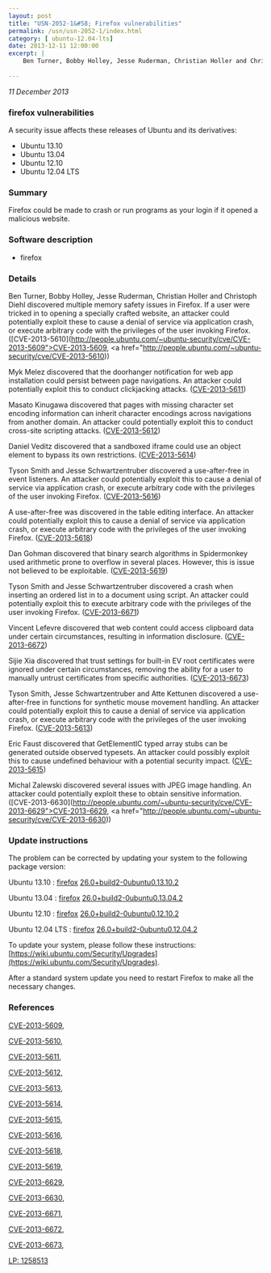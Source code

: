 ```yaml
---
layout: post
title: "USN-2052-1&#58; Firefox vulnerabilities"
permalink: /usn/usn-2052-1/index.html
category: [ ubuntu-12.04-lts]
date: 2013-12-11 12:00:00
excerpt: |
    Ben Turner, Bobby Holley, Jesse Ruderman, Christian Holler and Christoph Diehl discovered multiple memory safety issues in Firefox. If a user were tricked in to opening a specially crafted website, an attacker could potentially exploit these to cause a denial of service via application crash, or execute arbitrary code with the privileges of the user invoking Firefox. ([CVE-2013-5610](http://people.ubuntu.com/~ubuntu-security/cve/CVE-2013-5609">CVE-2013-5609</a>, <a href="http://people.ubuntu.com/~ubuntu-security/cve/CVE-2013-5610))
    
--- 
```

 
 

*11 December 2013*

### firefox vulnerabilities

A security issue affects these releases of Ubuntu and its derivatives:

* Ubuntu 13.10
* Ubuntu 13.04
* Ubuntu 12.10
* Ubuntu 12.04 LTS

### Summary

Firefox could be made to crash or run programs as your login if it opened a malicious website.

### Software description

* firefox 

### Details

Ben Turner, Bobby Holley, Jesse Ruderman, Christian Holler and Christoph Diehl discovered multiple memory safety issues in Firefox. If a user were tricked in to opening a specially crafted website, an attacker could potentially exploit these to cause a denial of service via application crash, or execute arbitrary code with the privileges of the user invoking Firefox. ([CVE-2013-5610](http://people.ubuntu.com/~ubuntu-security/cve/CVE-2013-5609">CVE-2013-5609</a>, <a href="http://people.ubuntu.com/~ubuntu-security/cve/CVE-2013-5610))

Myk Melez discovered that the doorhanger notification for web app installation could persist between page navigations. An attacker could potentially exploit this to conduct clickjacking attacks. ([CVE-2013-5611](http://people.ubuntu.com/~ubuntu-security/cve/CVE-2013-5611))

Masato Kinugawa discovered that pages with missing character set encoding information can inherit character encodings across navigations from another domain. An attacker could potentially exploit this to conduct cross-site scripting attacks. ([CVE-2013-5612](http://people.ubuntu.com/~ubuntu-security/cve/CVE-2013-5612))

Daniel Veditz discovered that a sandboxed iframe could use an object element to bypass its own restrictions. ([CVE-2013-5614](http://people.ubuntu.com/~ubuntu-security/cve/CVE-2013-5614))

Tyson Smith and Jesse Schwartzentruber discovered a use-after-free in event listeners. An attacker could potentially exploit this to cause a denial of service via application crash, or execute arbitrary code with the privileges of the user invoking Firefox. ([CVE-2013-5616](http://people.ubuntu.com/~ubuntu-security/cve/CVE-2013-5616))

A use-after-free was discovered in the table editing interface. An attacker could potentially exploit this to cause a denial of service via application crash, or execute arbitrary code with the privileges of the user invoking Firefox. ([CVE-2013-5618](http://people.ubuntu.com/~ubuntu-security/cve/CVE-2013-5618))

Dan Gohman discovered that binary search algorithms in Spidermonkey used arithmetic prone to overflow in several places. However, this is issue not believed to be exploitable. ([CVE-2013-5619](http://people.ubuntu.com/~ubuntu-security/cve/CVE-2013-5619))

Tyson Smith and Jesse Schwartzentruber discovered a crash when inserting an ordered list in to a document using script. An attacker could potentially exploit this to execute arbitrary code with the privileges of the user invoking Firefox. ([CVE-2013-6671](http://people.ubuntu.com/~ubuntu-security/cve/CVE-2013-6671))

Vincent Lefevre discovered that web content could access clipboard data under certain circumstances, resulting in information disclosure. ([CVE-2013-6672](http://people.ubuntu.com/~ubuntu-security/cve/CVE-2013-6672))

Sijie Xia discovered that trust settings for built-in EV root certificates were ignored under certain circumstances, removing the ability for a user to manually untrust certificates from specific authorities. ([CVE-2013-6673](http://people.ubuntu.com/~ubuntu-security/cve/CVE-2013-6673))

Tyson Smith, Jesse Schwartzentruber and Atte Kettunen discovered a use-after-free in functions for synthetic mouse movement handling. An attacker could potentially exploit this to cause a denial of service via application crash, or execute arbitrary code with the privileges of the user invoking Firefox. ([CVE-2013-5613](http://people.ubuntu.com/~ubuntu-security/cve/CVE-2013-5613))

Eric Faust discovered that GetElementIC typed array stubs can be generated outside observed typesets. An attacker could possibly exploit this to cause undefined behaviour with a potential security impact. ([CVE-2013-5615](http://people.ubuntu.com/~ubuntu-security/cve/CVE-2013-5615))

Michal Zalewski discovered several issues with JPEG image handling. An attacker could potentially exploit these to obtain sensitive information. ([CVE-2013-6630](http://people.ubuntu.com/~ubuntu-security/cve/CVE-2013-6629">CVE-2013-6629</a>, <a href="http://people.ubuntu.com/~ubuntu-security/cve/CVE-2013-6630)) 

### Update instructions

The problem can be corrected by updating your system to the following package version:

Ubuntu 13.10
 : [firefox](https://launchpad.net/ubuntu/+source/firefox) <span> [26.0+build2-0ubuntu0.13.10.2](https://launchpad.net/ubuntu/+source/firefox/26.0+build2-0ubuntu0.13.10.2) </span> 

Ubuntu 13.04
 : [firefox](https://launchpad.net/ubuntu/+source/firefox) <span> [26.0+build2-0ubuntu0.13.04.2](https://launchpad.net/ubuntu/+source/firefox/26.0+build2-0ubuntu0.13.04.2) </span> 

Ubuntu 12.10
 : [firefox](https://launchpad.net/ubuntu/+source/firefox) <span> [26.0+build2-0ubuntu0.12.10.2](https://launchpad.net/ubuntu/+source/firefox/26.0+build2-0ubuntu0.12.10.2) </span> 

Ubuntu 12.04 LTS
 : [firefox](https://launchpad.net/ubuntu/+source/firefox) <span> [26.0+build2-0ubuntu0.12.04.2](https://launchpad.net/ubuntu/+source/firefox/26.0+build2-0ubuntu0.12.04.2) </span> 

To update your system, please follow these instructions: [https://wiki.ubuntu.com/Security/Upgrades](https://wiki.ubuntu.com/Security/Upgrades).

After a standard system update you need to restart Firefox to make all the necessary changes. 

### References

 
 [CVE-2013-5609](http://people.ubuntu.com/~ubuntu-security/cve/CVE-2013-5609), 

 [CVE-2013-5610](http://people.ubuntu.com/~ubuntu-security/cve/CVE-2013-5610), 

 [CVE-2013-5611](http://people.ubuntu.com/~ubuntu-security/cve/CVE-2013-5611), 

 [CVE-2013-5612](http://people.ubuntu.com/~ubuntu-security/cve/CVE-2013-5612), 

 [CVE-2013-5613](http://people.ubuntu.com/~ubuntu-security/cve/CVE-2013-5613), 

 [CVE-2013-5614](http://people.ubuntu.com/~ubuntu-security/cve/CVE-2013-5614), 

 [CVE-2013-5615](http://people.ubuntu.com/~ubuntu-security/cve/CVE-2013-5615), 

 [CVE-2013-5616](http://people.ubuntu.com/~ubuntu-security/cve/CVE-2013-5616), 

 [CVE-2013-5618](http://people.ubuntu.com/~ubuntu-security/cve/CVE-2013-5618), 

 [CVE-2013-5619](http://people.ubuntu.com/~ubuntu-security/cve/CVE-2013-5619), 

 [CVE-2013-6629](http://people.ubuntu.com/~ubuntu-security/cve/CVE-2013-6629), 

 [CVE-2013-6630](http://people.ubuntu.com/~ubuntu-security/cve/CVE-2013-6630), 

 [CVE-2013-6671](http://people.ubuntu.com/~ubuntu-security/cve/CVE-2013-6671), 

 [CVE-2013-6672](http://people.ubuntu.com/~ubuntu-security/cve/CVE-2013-6672), 

 [CVE-2013-6673](http://people.ubuntu.com/~ubuntu-security/cve/CVE-2013-6673), 

 [LP: 1258513](https://launchpad.net/bugs/1258513)
 

